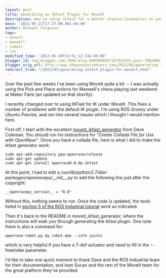 ```yaml
---
layout: post
title: Generating an IKFast Plugin for MoveIt
description: How to setup ikfast for a better inverse kinematics on your robot.
date: '2013-05-21T17:37:00.001-04:00'
author: Michael Ferguson
tags:
- moveit
- maxwell
- robots
- ros
modified_time: '2013-05-30T14:51:12.534-04:00'
blogger_id: tag:blogger.com,1999:blog-8995060597167955455.post-7602906199008063605
blogger_orig_url: http://www.showusyoursensors.com/2013/05/generating-ikfast-plugin-for-moveit.html
redirect_from: "/2013/05/generating-ikfast-plugin-for-moveit.html"
---
```


Over the past few weeks I've been using MoveIt quite a bit -- I was actually using the Pick and
Place actions for Maxwell's chess playing last weekend at Maker Faire (an updated on that
shortly).

I recently changed over to using IKFast for IK under MoveIt. This fixes a number of problems
with the default IK plugin. I'm using ROS Groovy under Ubuntu Precise, and ran into several
issues which I thought I would mention here.

First off, I start with the excellent [moveit_ikfast_generator](https://github.com/ros-planning/moveit_ikfast)
from Dave Coleman. You should run his instructions for _"Create Collada File for Use with
OpenRave"_. Once you have a collada file, here is what I did to make the ikfast generator
work:

```
sudo apt-add-repository ppa:openrave/release
sudo apt-get update
sudo apt-get install openrave0.8-dp-ikfast
```

At this point, I had to edit a _/usr/lib/python2.7/dist-packages/openravepy/\_\_init\_\_.py_ to
add the following line just after the copyright:

```
__openravepy_version__ = "0.8"
```

Without this, nothing seems to run. Once the code is updated, the tools listed in
[section 5 of the ROS Industrial tutorial](http://www.ros.org/wiki/Industrial/Tutorials/Create_a_Fast_IK_Solution)
work as indicated.

Then it's back to the README in moveit_ikfast_generator, where the instructions will
walk you through generating the ikfast plugin. One note there is also a command for:

```
openrave-robot.py my_robot.dae --info joints
```

which is very helpful if you have a 7-dof actuator and need to fill in the --freeindex
parameter.

I'd like to take one quick moment to thank Dave and the ROS Industrial team for their
documentation, and Ioan Sucan and the rest of the MoveIt team for the great platform
they've provided.
